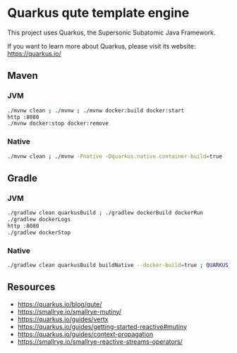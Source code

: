 # Quarkus qute template engine
This project uses Quarkus, the Supersonic Subatomic Java Framework.

If you want to learn more about Quarkus, please visit its website: https://quarkus.io/

## Maven

<!--

### Getting Started

```bash
mvn io.quarkus:quarkus-maven-plugin:1.3.2.Final:create \
    -DprojectGroupId=com.github.daggerok \
    -DprojectArtifactId=reactive-qute \
    -DprojectVersion=1.0.0-SNAPSHOT \
    -DclassName="com.github.daggerok.qute.IndexPage" \
    -Dextensions="resteasy-qute" \
    -DbuildTool=maven

cd reactive-qute && ./mvnw quarkus:dev
```

-->

### JVM

```bash
./mvnw clean ; ./mvnw ; ./mvnw docker:build docker:start
http :8080
./mvnw docker:stop docker:remove
```

### Native

```bash
./mvnw clean ; ./mvnw -Pnative -Dquarkus.native.container-build=true 
```

## Gradle

<!--

### Getting Started

```bash
mvn io.quarkus:quarkus-maven-plugin:1.3.2.Final:create \
    -DprojectGroupId=com.github.daggerok \
    -DprojectArtifactId=reactive-qute \
    -DprojectVersion=1.0.0-SNAPSHOT \
    -DclassName="com.github.daggerok.qute.IndexPage" \
    -Dextensions="resteasy-qute" \
    -DbuildTool=gradle

cd reactive-qute && ./mvnw quarkusDev
```

-->

### JVM

```bash
./gradlew clean quarkusBuild ; ./gradlew dockerBuild dockerRun
./gradlew dockerLogs
http :8080
./gradlew dockerStop
```

### Native

```bash
./gradlew clean quarkusBuild buildNative --docker-build=true ; QUARKUS_NATIVE=true ./gradlew dockerBuild dockerRun
```

## Resources

* https://quarkus.io/blog/qute/
* https://smallrye.io/smallrye-mutiny/
* https://quarkus.io/guides/vertx
* https://quarkus.io/guides/getting-started-reactive#mutiny
* https://quarkus.io/guides/context-propagation
* https://smallrye.io/smallrye-reactive-streams-operators/

<!--

# Gradle

## Running the application in dev mode

You can run your application in dev mode that enables live coding using:
```
./gradlew quarkusDev
```

## Packaging and running the application

The application can be packaged using `./gradlew quarkusBuild`.
It produces the `reactive-qute-1.0.0-SNAPSHOT-runner.jar` file in the `build` directory.
Be aware that it’s not an _über-jar_ as the dependencies are copied into the `build/lib` directory.

The application is now runnable using `java -jar build/reactive-qute-1.0.0-SNAPSHOT-runner.jar`.

If you want to build an _über-jar_, just add the `--uber-jar` option to the command line:
```
./gradlew quarkusBuild --uber-jar
```

## Creating a native executable

You can create a native executable using: `./gradlew buildNative`.

Or, if you don't have GraalVM installed, you can run the native executable build in a container using: `./gradlew buildNative --docker-build=true`.

You can then execute your native executable with: `./build/reactive-qute-1.0.0-SNAPSHOT-runner`

If you want to learn more about building native executables, please consult https://quarkus.io/guides/gradle-tooling#building-a-native-executable.

-->

<!--

# Maven

# reactive-qute project

This project uses Quarkus, the Supersonic Subatomic Java Framework.

If you want to learn more about Quarkus, please visit its website: https://quarkus.io/ .

## Running the application in dev mode

You can run your application in dev mode that enables live coding using:
```
./mvnw quarkus:dev
```

## Packaging and running the application

The application can be packaged using `./mvnw package`.
It produces the `reactive-qute-1.0.0-SNAPSHOT-runner.jar` file in the `/target` directory.
Be aware that it’s not an _über-jar_ as the dependencies are copied into the `target/lib` directory.

The application is now runnable using `java -jar target/reactive-qute-1.0.0-SNAPSHOT-runner.jar`.

## Creating a native executable

You can create a native executable using: `./mvnw package -Pnative`.

Or, if you don't have GraalVM installed, you can run the native executable build in a container using: `./mvnw package -Pnative -Dquarkus.native.container-build=true`.

You can then execute your native executable with: `./target/reactive-qute-1.0.0-SNAPSHOT-runner`

If you want to learn more about building native executables, please consult https://quarkus.io/guides/building-native-image.

-->
